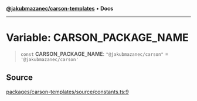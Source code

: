 [**@jakubmazanec/carson-templates**](../README.md) • **Docs**

---

# Variable: CARSON_PACKAGE_NAME

> `const` **CARSON_PACKAGE_NAME**: `"@jakubmazanec/carson"` = `'@jakubmazanec/carson'`

## Source

[packages/carson-templates/source/constants.ts:9](https://github.com/jakubmazanec/js-tools/blob/9580d5f68de35b95719fd49b679b2d5576d49582/packages/carson-templates/source/constants.ts#L9)
